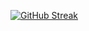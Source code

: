 [![GitHub Streak](https://streak-stats.demolab.com?user=KevinTrinh1227&theme=shadow-green&hide_border=true&border_radius=0&card_width=1000)](https://git.io/streak-stats)
